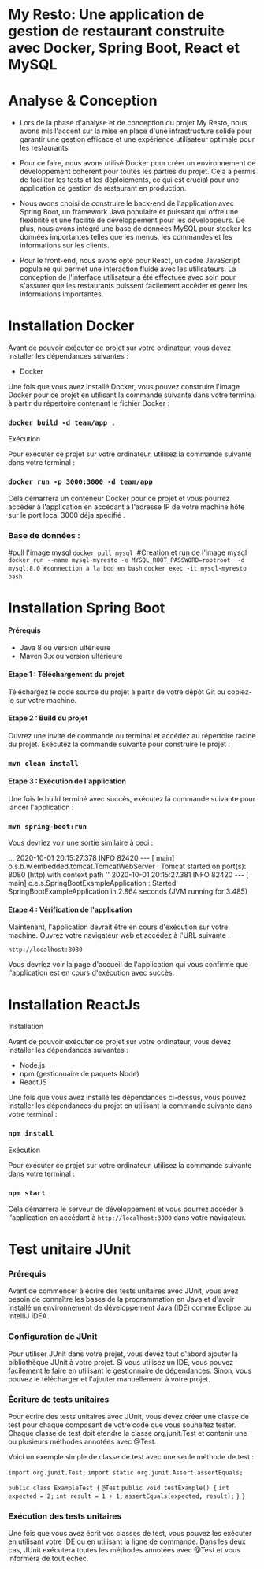 # My Resto: Une application de gestion de restaurant construite avec Docker, Spring Boot, React et MySQL


# Analyse & Conception

- Lors de la phase d'analyse et de conception du projet My Resto, nous avons mis l'accent sur la mise en place d'une infrastructure solide pour garantir une gestion efficace et une expérience utilisateur optimale pour les restaurants.

- Pour ce faire, nous avons utilisé Docker pour créer un environnement de développement cohérent pour toutes les parties du projet. Cela a permis de faciliter les tests et les déploiements, ce qui est crucial pour une application de gestion de restaurant en production.

- Nous avons choisi de construire le back-end de l'application avec Spring Boot, un framework Java populaire et puissant qui offre une flexibilité et une facilité de développement pour les développeurs. De plus, nous avons intégré une base de données MySQL pour stocker les données importantes telles que les menus, les commandes et les informations sur les clients.

- Pour le front-end, nous avons opté pour React, un cadre JavaScript populaire qui permet une interaction fluide avec les utilisateurs. La conception de l'interface utilisateur a été effectuée avec soin pour s'assurer que les restaurants puissent facilement accéder et gérer les informations importantes.


# Installation Docker

Avant de pouvoir exécuter ce projet sur votre ordinateur, vous devez installer les dépendances suivantes :

- Docker

Une fois que vous avez installé Docker, vous pouvez construire l'image Docker pour ce projet en utilisant la commande suivante dans votre terminal à partir du répertoire contenant le fichier Docker :

### `docker build -d team/app .`  

Exécution

Pour exécuter ce projet sur votre ordinateur, utilisez la commande suivante dans votre terminal :

### `docker run -p 3000:3000 -d team/app`  

Cela démarrera un conteneur Docker pour ce projet et vous pourrez accéder à l'application en accédant à l'adresse IP de votre machine hôte sur le port local 3000 déja spécifié .

### Base de données : 
#pull l'image mysql
`docker pull mysql` 
#Creation et run de l'image mysql
`docker run --name mysql-myresto -e MYSQL_ROOT_PASSWORD=rootroot  -d mysql:8.0 #connection à la bdd en bash`
`docker exec -it mysql-myresto bash` 

# Installation Spring Boot

#### Prérequis

- Java 8 ou version ultérieure
- Maven 3.x ou version ultérieure

#### Etape 1 : Téléchargement du projet

Téléchargez le code source du projet à partir de votre dépôt Git ou copiez-le sur votre machine.

#### Etape 2 : Build du projet

Ouvrez une invite de commande ou terminal et accédez au répertoire racine du projet. Exécutez la commande suivante pour construire le projet :

### `mvn clean install`

#### Etape 3 : Exécution de l'application

Une fois le build terminé avec succès, exécutez la commande suivante pour lancer l'application :

### `mvn spring-boot:run`

Vous devriez voir une sortie similaire à ceci :

...
2020-10-01 20:15:27.378  INFO 82420 --- [           main] o.s.b.w.embedded.tomcat.TomcatWebServer  : Tomcat started on port(s): 8080 (http) with context path ''
2020-10-01 20:15:27.381  INFO 82420 --- [           main] c.e.s.SpringBootExampleApplication : Started SpringBootExampleApplication in 2.864 seconds (JVM running for 3.485)

#### Etape 4 : Vérification de l'application
Maintenant, l'application devrait être en cours d'exécution sur votre machine. Ouvrez votre navigateur web et accédez à l'URL suivante :

`http://localhost:8080`

Vous devriez voir la page d'accueil de l'application qui vous confirme que l'application est en cours d'exécution avec succès.

# Installation ReactJs

Installation

Avant de pouvoir exécuter ce projet sur votre ordinateur, vous devez installer les dépendances suivantes :

- Node.js
- npm (gestionnaire de paquets Node)
- ReactJS

Une fois que vous avez installé les dépendances ci-dessus, vous pouvez installer les dépendances du projet en utilisant la commande suivante dans votre terminal :

### `npm install`

Exécution

Pour exécuter ce projet sur votre ordinateur, utilisez la commande suivante dans votre terminal :

### `npm start`

Cela démarrera le serveur de développement et vous pourrez accéder à l'application en accédant à `http://localhost:3000` dans votre navigateur.

# Test unitaire JUnit

### Prérequis

Avant de commencer à écrire des tests unitaires avec JUnit, vous avez besoin de connaître les bases de la programmation en Java et d'avoir installé un environnement de développement Java (IDE) comme Eclipse ou IntelliJ IDEA.

### Configuration de JUnit

Pour utiliser JUnit dans votre projet, vous devez tout d'abord ajouter la bibliothèque JUnit à votre projet. Si vous utilisez un IDE, vous pouvez facilement le faire en utilisant le gestionnaire de dépendances. Sinon, vous pouvez le télécharger et l'ajouter manuellement à votre projet.

### Écriture de tests unitaires

Pour écrire des tests unitaires avec JUnit, vous devez créer une classe de test pour chaque composant de votre code que vous souhaitez tester. Chaque classe de test doit étendre la classe org.junit.Test et contenir une ou plusieurs méthodes annotées avec @Test.

Voici un exemple simple de classe de test avec une seule méthode de test :

`import org.junit.Test;`
`import static org.junit.Assert.assertEquals;`

`public class ExampleTest {`
  `@Test`
  `public void testExample() {`
    `int expected = 2;`
    `int result = 1 + 1;`
    `assertEquals(expected, result);`
  `}`
`}`

### Exécution des tests unitaires

Une fois que vous avez écrit vos classes de test, vous pouvez les exécuter en utilisant votre IDE ou en utilisant la ligne de commande. Dans les deux cas, JUnit exécutera toutes les méthodes annotées avec @Test et vous informera de tout échec.
